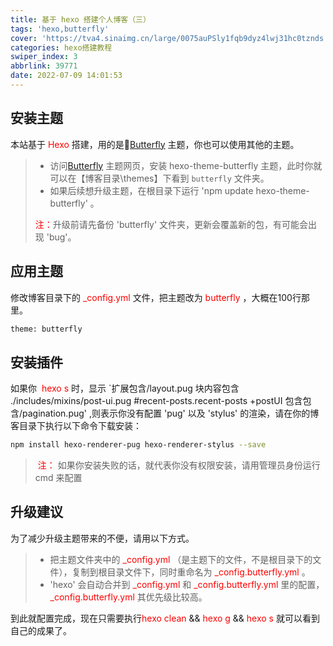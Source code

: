 ```yaml
---
title: 基于 hexo 搭建个人博客（三）
tags: 'hexo,butterfly'
cover: 'https://tva4.sinaimg.cn/large/0075auPSly1fqb9dyz4lwj31hc0tznds.jpg'
categories: hexo搭建教程
swiper_index: 3
abbrlink: 39771
date: 2022-07-09 14:01:53
---
```

## **安装主题**

本站基于<font color="red"> Hexo </font>搭建，用的是🦋[Butterfly](https://butterfly.js.org/) 主题，你也可以使用其他的主题。

> - 访问[Butterfly](https://butterfly.js.org/) 主题网页，安装 hexo-theme-butterfly 主题，此时你就可以在【博客目录\themes】下看到 `butterfly` 文件夹。
> - 如果后续想升级主题，在根目录下运行 'npm update hexo-theme-butterfly' 。
>
> <font color="red">注：</font>升级前请先备份 'butterfly' 文件夹，更新会覆盖新的包，有可能会出现 'bug'。

## **应用主题**

修改博客目录下的<font color="red"> _config.yml </font>文件，把主题改为 <font color="red"> butterfly </font>，大概在100行那里。

```bash
theme: butterfly
```

## **安装插件**

如果你 <font color="red"> hexo s </font>时，显示 `扩展包含/layout.pug 块内容包含 ./includes/mixins/post-ui.pug #recent-posts.recent-posts +postUI 包含包含/pagination.pug' ,则表示你没有配置 'pug' 以及 'stylus' 的渲染，请在你的博客目录下执行以下命令下载安装：

```bash
npm install hexo-renderer-pug hexo-renderer-stylus --save
```

> <font color="red"> 注： </font>如果你安装失败的话，就代表你没有权限安装，请用管理员身份运行 cmd 来配置

## **升级建议**

为了减少升级主题带来的不便，请用以下方式。

> - 把主题文件夹中的 <font color="red"> _config.yml </font>（是主题下的文件，不是根目录下的文件），复制到根目录文件下，同时重命名为 <font color="red"> _config.butterfly.yml </font>。
> - 'hexo' 会自动合并到<font color="red"> _config.yml </font>和<font color="red"> _config.butterfly.yml </font>里的配置，<font color="red"> _config.butterfly.yml </font>其优先级比较高。

到此就配置完成，现在只需要执行<font color="red">hexo clean </font>&& <font color="red"> hexo g </font>&& <font color="red"> hexo s </font>就可以看到自己的成果了。